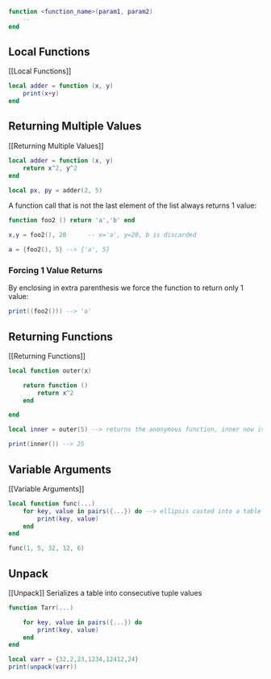 ```lua
function <function_name>(param1, param2)
	--
end
```

## Local Functions
[[Local Functions]]
```lua
local adder = function (x, y)
    print(x+y)
end
```

## Returning Multiple Values
[[Returning Multiple Values]]
```lua
local adder = function (x, y)
    return x^2, y^2
end

local px, py = adder(2, 5)
```

A function call that is not the last element of the list always returns 1 value:
```lua
function foo2 () return 'a','b' end

x,y = foo2(), 20      -- x='a', y=20, b is discarded

a = {foo2(), 5} --> {'a', 5}
```

### Forcing 1 Value Returns

By enclosing in extra parenthesis we force the function to return only 1 value:
```lua
print((foo2())) --> 'a'
```


## Returning Functions
[[Returning Functions]]
```lua
local function outer(x)

    return function ()
        return x^2
    end

end

local inner = outer(5) --> returns the anonymous function, inner now is that function itself

print(inner()) --> 25
```


## Variable Arguments
[[Variable Arguments]]
```lua
local function func(...)
    for key, value in pairs({...}) do --> ellipsis casted into a table
        print(key, value)
    end
end

func(1, 5, 32, 12, 6)
```

## Unpack
[[Unpack]]
Serializes a table into consecutive tuple values
```lua
function Tarr(...)

    for key, value in pairs({...}) do
        print(key, value)
    end
end

local varr = {32,2,23,1234,12412,24}
print(unpack(varr))
```